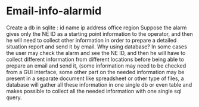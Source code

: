 # Email-info-alarmid
Create a db in sqlite : id name ip address office region
Suppose the alarm gives only the NE ID as a starting point information to the operator, and then he will need to collect other information in order to prepare a detailed situation report and send it by email.
Why using  database? In some cases the user may check the alarm and see the NE ID, and then he will have to collect different information from different locations before being able to prepare an email and send it, (some information may need to be checked from a GUI interface, some other part on the needed information may be present in a separate document like spreadsheet or other type of files, a database will gather all these information in one single db or even table and makes possible to collect all the needed information with one single sql query.

